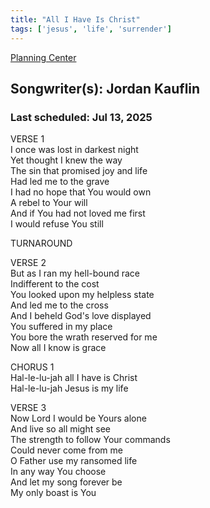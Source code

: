```yaml
---
title: "All I Have Is Christ"
tags: ['jesus', 'life', 'surrender']
---
```


[Planning Center](https://services.planningcenteronline.com/songs/12025173)

## Songwriter(s): Jordan Kauflin
### Last scheduled: Jul 13, 2025          

VERSE 1  
I once was lost in darkest night  
Yet thought I knew the way  
The sin that promised joy and life  
Had led me to the grave  
I had no hope that You would own  
A rebel to Your will  
And if You had not loved me first  
I would refuse You still  
  
TURNAROUND  
  
VERSE 2  
But as I ran my hell-bound race  
Indifferent to the cost  
You looked upon my helpless state  
And led me to the cross  
And I beheld God's love displayed  
You suffered in my place  
You bore the wrath reserved for me  
Now all I know is grace  
  
  
CHORUS 1  
Hal-le-lu-jah all I have is Christ  
Hal-le-lu-jah Jesus is my life  
  
VERSE 3  
Now Lord I would be Yours alone  
And live so all might see  
The strength to follow Your commands  
Could never come from me  
O Father use my ransomed life  
In any way You choose  
And let my song forever be  
My only boast is You

